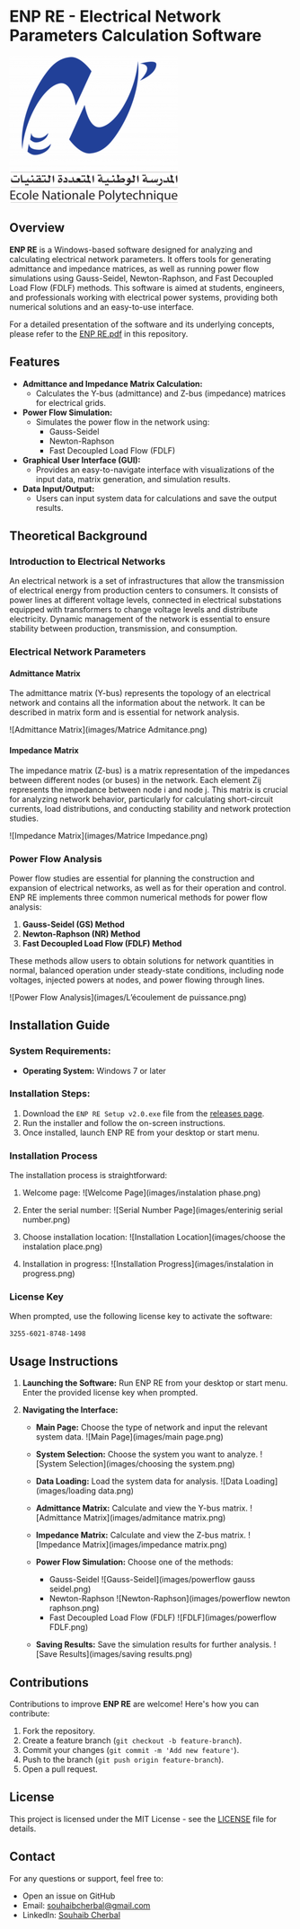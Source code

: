 # ENP RE - Electrical Network Parameters Calculation Software

![ENP RE Logo](images/Logo-ENP.png)

## Overview
**ENP RE** is a Windows-based software designed for analyzing and calculating electrical network parameters. It offers tools for generating admittance and impedance matrices, as well as running power flow simulations using Gauss-Seidel, Newton-Raphson, and Fast Decoupled Load Flow (FDLF) methods. This software is aimed at students, engineers, and professionals working with electrical power systems, providing both numerical solutions and an easy-to-use interface.

For a detailed presentation of the software and its underlying concepts, please refer to the [ENP RE.pdf](ENP%20RE.pdf) in this repository.

## Features
- **Admittance and Impedance Matrix Calculation:**
  - Calculates the Y-bus (admittance) and Z-bus (impedance) matrices for electrical grids.
- **Power Flow Simulation:**
  - Simulates the power flow in the network using:
    - Gauss-Seidel
    - Newton-Raphson
    - Fast Decoupled Load Flow (FDLF)
- **Graphical User Interface (GUI):**
  - Provides an easy-to-navigate interface with visualizations of the input data, matrix generation, and simulation results.
- **Data Input/Output:**
  - Users can input system data for calculations and save the output results.

## Theoretical Background

### Introduction to Electrical Networks
An electrical network is a set of infrastructures that allow the transmission of electrical energy from production centers to consumers. It consists of power lines at different voltage levels, connected in electrical substations equipped with transformers to change voltage levels and distribute electricity. Dynamic management of the network is essential to ensure stability between production, transmission, and consumption.

### Electrical Network Parameters

#### Admittance Matrix
The admittance matrix (Y-bus) represents the topology of an electrical network and contains all the information about the network. It can be described in matrix form and is essential for network analysis.

![Admittance Matrix](images/Matrice Admitance.png)

#### Impedance Matrix
The impedance matrix (Z-bus) is a matrix representation of the impedances between different nodes (or buses) in the network. Each element Zij represents the impedance between node i and node j. This matrix is crucial for analyzing network behavior, particularly for calculating short-circuit currents, load distributions, and conducting stability and network protection studies.

![Impedance Matrix](images/Matrice Impedance.png)

### Power Flow Analysis
Power flow studies are essential for planning the construction and expansion of electrical networks, as well as for their operation and control. ENP RE implements three common numerical methods for power flow analysis:

1. **Gauss-Seidel (GS) Method**
2. **Newton-Raphson (NR) Method**
3. **Fast Decoupled Load Flow (FDLF) Method**

These methods allow users to obtain solutions for network quantities in normal, balanced operation under steady-state conditions, including node voltages, injected powers at nodes, and power flowing through lines.

![Power Flow Analysis](images/L’écoulement de puissance.png)

## Installation Guide

### System Requirements:
- **Operating System:** Windows 7 or later

### Installation Steps:
1. Download the `ENP RE Setup v2.0.exe` file from the [releases page]([https://github.com/Souhaib-Cherbal/ENP-RE/releases](https://drive.google.com/drive/folders/1jcPT89-rEU1JJHBo188s34OgdVBhcjdp?usp=sharing)).
2. Run the installer and follow the on-screen instructions.
3. Once installed, launch ENP RE from your desktop or start menu.

### Installation Process
The installation process is straightforward:

1. Welcome page:
   ![Welcome Page](images/instalation phase.png)

2. Enter the serial number:
   ![Serial Number Page](images/enterinig serial number.png)

3. Choose installation location:
   ![Installation Location](images/choose the instalation place.png)

4. Installation in progress:
   ![Installation Progress](images/instalation in progress.png)

### License Key
When prompted, use the following license key to activate the software:
```
3255-6021-8748-1498
```

## Usage Instructions

1. **Launching the Software:**
   Run ENP RE from your desktop or start menu. Enter the provided license key when prompted.

2. **Navigating the Interface:**
   - **Main Page:** Choose the type of network and input the relevant system data.
     ![Main Page](images/main page.png)

   - **System Selection:** Choose the system you want to analyze.
     ![System Selection](images/choosing the system.png)

   - **Data Loading:** Load the system data for analysis.
     ![Data Loading](images/loading data.png)

   - **Admittance Matrix:** Calculate and view the Y-bus matrix.
     ![Admittance Matrix](images/admitance matrix.png)

   - **Impedance Matrix:** Calculate and view the Z-bus matrix.
     ![Impedance Matrix](images/impedance matrix.png)

   - **Power Flow Simulation:** Choose one of the methods:
     - Gauss-Seidel
       ![Gauss-Seidel](images/powerflow gauss seidel.png)
     - Newton-Raphson
       ![Newton-Raphson](images/powerflow newton raphson.png)
     - Fast Decoupled Load Flow (FDLF)
       ![FDLF](images/powerflow FDLF.png)

   - **Saving Results:** Save the simulation results for further analysis.
     ![Save Results](images/saving results.png)

## Contributions
Contributions to improve **ENP RE** are welcome! Here's how you can contribute:
1. Fork the repository.
2. Create a feature branch (`git checkout -b feature-branch`).
3. Commit your changes (`git commit -m 'Add new feature'`).
4. Push to the branch (`git push origin feature-branch`).
5. Open a pull request.

## License
This project is licensed under the MIT License - see the [LICENSE](LICENSE.txt) file for details.

## Contact
For any questions or support, feel free to:
- Open an issue on GitHub
- Email: souhaibcherbal@gmail.com
- LinkedIn: [Souhaib Cherbal](https://www.linkedin.com/in/souhaib-cherbal/)


